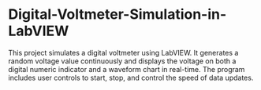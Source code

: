# Digital-Voltmeter-Simulation-in-LabVIEW
This project simulates a digital voltmeter using LabVIEW. It generates a random voltage value continuously and displays the voltage on both a digital numeric indicator and a waveform chart in real-time. The program includes user controls to start, stop, and control the speed of data updates.
